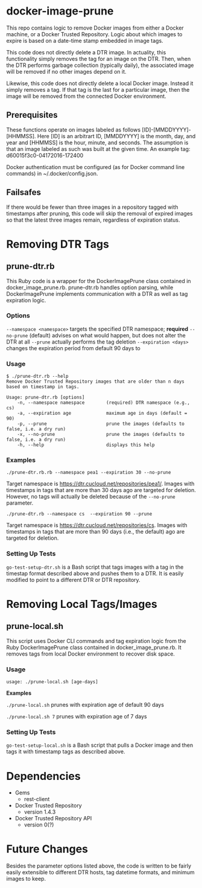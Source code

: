# docker-image-prune

This repo contains logic to remove Docker images from either a Docker machine, or a Docker Trusted Repository. Logic about which images to expire is based on a date-time stamp embedded in image tags.

This code does not directly delete a DTR image. In actuality, this functionality simply removes the tag for an image on the DTR. Then, when the DTR performs garbage collection (typically daily), the associated image will be removed if no other images depend on it.

Likewise, this code does not directly delete a local Docker image. Instead it simply removes a tag. If that tag is the last for a particular image, then the image will be removed from the connected Docker environment.

## Prerequisites

These functions operate on images labeled as follows [ID]-[MMDDYYYY]-[HHMMSS]. Here [ID] is an arbitrart ID, [MMDDYYYY] is the month, day, and year and [HHMMSS] is the hour, minute, and seconds. The assumption is that an image labeled as such was built at the given time. An example tag:  d60015f3c0-04172016-172400

Docker authentication must be configured (as for Docker command line commands) in ~/.docker/config.json.

## Failsafes

If there would be fewer than three images in a repository tagged with timestamps after pruning, this code will skip the removal of expired images so that the latest three images remain, regardless of expiration status.

# Removing DTR Tags

## prune-dtr.rb

This Ruby code is a wrapper for the DockerImagePrune class contained in docker_image_prune.rb. prune-dtr.rb handles option parsing, while DockerImagePrune implements communication with a DTR as well as tag expiration logic.

### Options

 `--namespace <namespace>` targets the specified DTR namespace; **required**
`--no-prune` (default) advises on what would happen, but does not alter the DTR at all
`--prune` actually performs the tag deletion
`--expiration <days>` changes the expiration period from default 90 days to <days>

### Usage
```
$ ./prune-dtr.rb --help
Remove Docker Trusted Repository images that are older than n days based on timestamp in tags.

Usage: prune-dtr.rb [options]
    -n, --namespace namespace        (required) DTR namespace (e.g., cs)
    -a, --expiration age             maximum age in days (default = 90)
    -p, --prune                      prune the images (defaults to false, i.e. a dry run)
    -x, --no-prune                   prune the images (defaults to false, i.e. a dry run)
    -h, --help                       displays this help
```

### Examples

`./prune-dtr.rb.rb --namespace pea1 --expiration 30 --no-prune`

Target namespace is https://dtr.cucloud.net/repositories/pea1/. Images with timestamps in tags that are more than 30 days ago are targeted for deletion. However, no tags will actually be deleted because of the `--no-prune` parameter.

`./prune-dtr.rb --namespace cs  --expiration 90 --prune`

Target namespace is https://dtr.cucloud.net/repositories/cs. Images with timestamps in tags that are more than 90 days (i.e., the default) ago are targeted for deletion.

### Setting Up Tests

`go-test-setup-dtr.sh` is a Bash script that tags images with a tag in the timestap format described above and pushes them to a DTR. It is easily modified to point to a different DTR or DTR repository.

# Removing Local Tags/Images

## prune-local.sh

This script uses Docker CLI commands and tag expiration logic from the Ruby DockerImagePrune class contained in docker_image_prune.rb. It removes tags from local Docker environment to recover disk space.

### Usage

`usage: ./prune-local.sh [age-days]`

**Examples**

`./prune-local.sh` prunes with expiration age of default 90 days

`./prune-local.sh 7` prunes with expiration age of 7 days

### Setting Up Tests

`go-test-setup-local.sh` is a Bash script that pulls a Docker image and then tags it with timestamp tags as described above.

# Dependencies

* Gems
  * rest-client
* Docker Trusted Repository
  * version 1.4.3
* Docker Trusted Repository API
  * version 0(?)

# Future Changes

Besides the parameter options listed above, the code is written to be fairly easily extensible to different DTR hosts, tag datetime formats, and minimum images to keep.
